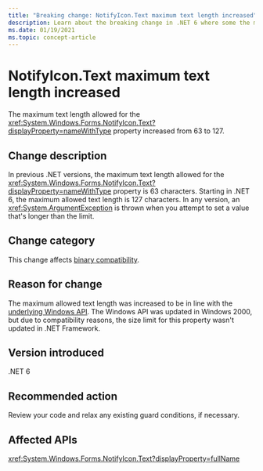 ```yaml
---
title: "Breaking change: NotifyIcon.Text maximum text length increased"
description: Learn about the breaking change in .NET 6 where some the maximum text length for the NotifyIcon.Text property increased.
ms.date: 01/19/2021
ms.topic: concept-article
---
```

# NotifyIcon.Text maximum text length increased

The maximum text length allowed for the <xref:System.Windows.Forms.NotifyIcon.Text?displayProperty=nameWithType> property increased from 63 to 127.

## Change description

In previous .NET versions, the maximum text length allowed for the <xref:System.Windows.Forms.NotifyIcon.Text?displayProperty=nameWithType> property is 63 characters. Starting in .NET 6, the maximum allowed text length is 127 characters. In any version, an <xref:System.ArgumentException> is thrown when you attempt to set a value that's longer than the limit.

## Change category

This change affects [binary compatibility](../../categories.md#binary-compatibility).

## Reason for change

The maximum allowed text length was increased to be in line with the [underlying Windows API](/windows/win32/api/shellapi/ns-shellapi-notifyicondataw#nif_showtip-0x00000080). The Windows API was updated in Windows 2000, but due to compatibility reasons, the size limit for this property wasn't updated in .NET Framework.

## Version introduced

.NET 6

## Recommended action

Review your code and relax any existing guard conditions, if necessary.

## Affected APIs

<xref:System.Windows.Forms.NotifyIcon.Text?displayProperty=fullName>

<!--

### Affected APIs

- `P:System.Windows.Forms.NotifyIcon.Text`

### Category

Windows Forms

-->
